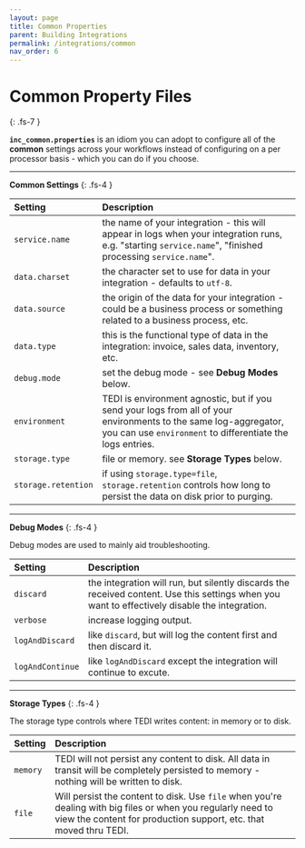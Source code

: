 ```yaml
---
layout: page
title: Common Properties
parent: Building Integrations
permalink: /integrations/common
nav_order: 6
---
```


# Common Property Files
{: .fs-7 }

**`inc_common.properties`** is an idiom you can adopt to configure all of the **common** settings across your workflows instead of configuring on a per processor basis - which you can do if you choose.

---

**Common Settings**
{: .fs-4 }


| **Setting**                    | **Description**          |
|:------------------------------|:--------------------------|
| `service.name`                | the name of your integration - this will appear in logs when your integration runs, e.g. "starting `service.name`", "finished processing `service.name`". |
| `data.charset`                | the character set to use for data in your integration - defaults to `utf-8`. |
| `data.source`                 | the origin of the data for your integration - could be a business process or something related to a business process, etc. |
| `data.type`                   | this is the functional type of data in the integration: invoice, sales data, inventory, etc. |
| `debug.mode`                  | set the debug mode - see **Debug Modes** below. |
| `environment`                 | TEDI is environment agnostic, but if you send your logs from all of your environments to the same log-aggregator, you can use `environment` to differentiate the logs entries. |
| `storage.type`                | file or memory. see **Storage Types** below. |
| `storage.retention`           | if using `storage.type=file`, `storage.retention` controls how long to persist the data on disk prior to purging. |

---

**Debug Modes**
{: .fs-4 }

Debug modes are used to mainly aid troubleshooting.

| **Setting**                    | **Description**          |
|:------------------------------|:--------------------------|
| `discard`                     | the integration will run, but silently discards the received content. Use this settings when you want to effectively disable the integration. |
| `verbose`                     | increase logging output. |
| `logAndDiscard`               | like `discard`, but will log the content first and then discard it. |
| `logAndContinue`              | like `logAndDiscard` except the integration will continue to excute. |

---

**Storage Types**
{: .fs-4 }

The storage type controls where TEDI writes content: in memory or to disk.

| **Setting**                    | **Description**          |
|:------------------------------|:--------------------------|
| `memory`                      | TEDI will not persist any content to disk. All data in transit will be completely persisted to memory - nothing will be written to disk. |
| `file`                        | Will persist the content to disk. Use `file` when you're dealing with big files or when you regularly need to view the content for production support, etc. that moved thru TEDI. |